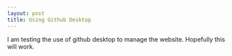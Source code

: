 ```yaml
---
layout: post
title: Using Github Desktop
---
```


I am testing the use of github desktop to manage the website.
Hopefully this will work.